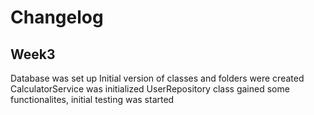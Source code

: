 # Changelog

## Week3

Database was set up
Initial version of classes and folders were created
CalculatorService was initialized
UserRepository class gained some functionalites, initial testing was started
